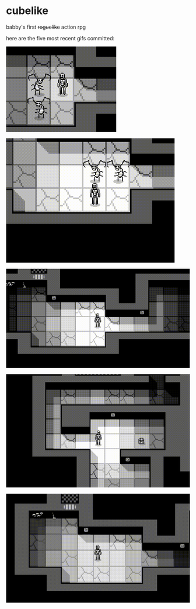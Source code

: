 # cubelike
babby's first ~~roguelike~~ action rpg 

here are the five most recent gifs committed:

![100_slaps.gif](gifs/100_slaps.gif?raw=true "100_slaps")

![99_turn_based_movement.gif](gifs/99_turn_based_movement.gif?raw=true "99_turn_based_movement")

![98_grid_based_movement.gif](gifs/98_grid_based_movement.gif?raw=true "98_grid_based_movement")

![97_dynamic_lighting_2.gif](gifs/97_dynamic_lighting_2.gif?raw=true "97_dynamic_lighting_2")

![96_dynamic_lighting.gif](gifs/96_dynamic_lighting.gif?raw=true "96_dynamic_lighting")


